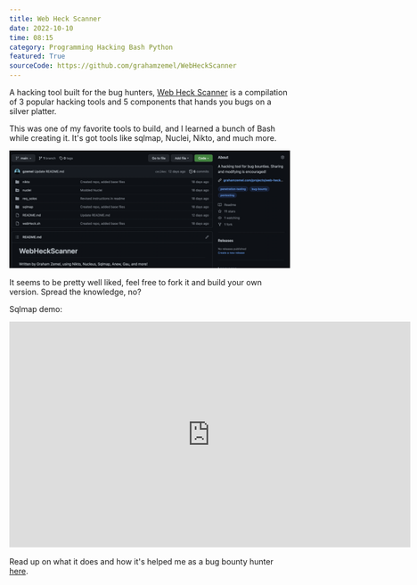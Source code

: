 ```yaml
---
title: Web Heck Scanner
date: 2022-10-10
time: 08:15
category: Programming Hacking Bash Python
featured: True
sourceCode: https://github.com/grahamzemel/WebHeckScanner
---
```

A hacking tool built for the bug hunters, [Web Heck Scanner](https://github.com/grahamzemel/WebHeckScanner) is a compilation of 3 popular hacking tools and 5 components that hands you bugs on a silver platter. 

This was one of my favorite tools to build, and I learned a bunch of Bash while creating it. It's got tools like sqlmap, Nuclei, Nikto, and much more.

![webheckscanner](./webheckscanner.png)

It seems to be pretty well liked, feel free to fork it and build your own version. Spread the knowledge, no?

Sqlmap demo:
<iframe width="720" height="405" src="https://www.youtube.com/embed/iD84waJKYh0" title="SQL Injection" frameborder="0" allow="accelerometer; autoplay; clipboard-write; encrypted-media; gyroscope; picture-in-picture"></iframe>

Read up on what it does and how it's helped me as a bug bounty hunter [here](https://medium.com/the-gray-area/finding-p1-vulnerabilities-tools-resources-32bb2e7a52fb).

